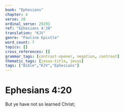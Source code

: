 ```yaml
---
book: "Ephesians"
chapter: 4
verse: 20
ordinal_verse: 29293
ref: "Ephesians 4:20"
translation: "KJV"
genre: "Pauline Epistle"
word_count: 7
topics: []
cross_references: []
grammar_tags: [contrast-opener, negation, contrast]
thematic_tags: [jesus-title, jesus]
tags: ["Bible","KJV","Ephesians"]
---
```


# Ephesians 4:20

But ye have not so learned Christ;

